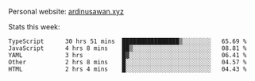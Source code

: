 Personal website: [ardinusawan.xyz](https://ardinusawan.xyz)

Stats this week:
<!--START_SECTION:waka-->

```text
TypeScript      30 hrs 51 mins  ████████████████▒░░░░░░░░   65.69 %
JavaScript      4 hrs 8 mins    ██▒░░░░░░░░░░░░░░░░░░░░░░   08.81 %
YAML            3 hrs           █▓░░░░░░░░░░░░░░░░░░░░░░░   06.41 %
Other           2 hrs 8 mins    █░░░░░░░░░░░░░░░░░░░░░░░░   04.57 %
HTML            2 hrs 4 mins    █░░░░░░░░░░░░░░░░░░░░░░░░   04.43 %
```

<!--END_SECTION:waka-->
